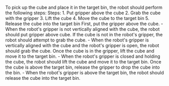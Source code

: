To pick up the cube and place it in the target bin, the robot should perform the following steps:
    Steps:  1. Put gripper above the cube  2. Grab the cube with the gripper  3. Lift the cube  4. Move the cube to the target bin  5. Release the cube into the target bin
    First, put the gripper above the cube.
    - When the robot's gripper is not vertically aligned with the cube, the robot should put gripper above cube.
    If the cube is not in the robot's gripper, the robot should attempt to grab the cube.
    - When the robot's gripper is vertically aligned with the cube and the robot's gripper is open, the robot should grab the cube.
    Once the cube is in the gripper, lift the cube and move it to the target bin.
    - When the robot's gripper is closed and holding the cube, the robot should lift the cube and move it to the target bin.
    Once the cube is above the target bin, release the gripper to drop the cube into the bin.
    - When the robot's gripper is above the target bin, the robot should release the cube into the target bin.